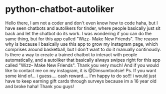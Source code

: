 # python-chatbot-autoliker
Hello there, I am not a coder and don't even know how to code haha, but I have seen chatbots and autolikers for tinder, where people basically just sit back and let the chatbot do its work. I was wondering if you can do the same thing, but for this app called "Wizz- Make New Friends". The reason why is because I basically use this app to grow my instagram page, which comprises around basketball, but I don't want to do it manually continously. Is there a way to create a trained chatbot to interact with people automatically, and a autoliker that basically always swipes right for this app called "Wizz- Make New Friends". Thank you very much! And if you would like to contact me on my instagram, it is @Dimsumtootsie! Ps. If you want some kind of... i guess.... cash reward.... I'm happy to do so!!! i would just have to keep earning gift cards through surveys because im a 16 year old and broke haha! Thank you guys!

